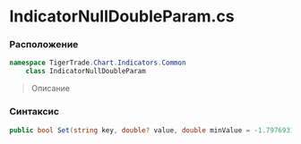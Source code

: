 
# IndicatorNullDoubleParam.cs
### Расположение
```csharp
namespace TigerTrade.Chart.Indicators.Common  
    class IndicatorNullDoubleParam
```

> Описание

### Синтаксис
```csharp
public bool Set(string key, double? value, double minValue = -1.7976931348623157E+308, double maxValue = 1.7976931348623157E+308)
```

